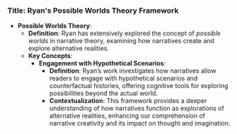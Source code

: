 ### Title: **Ryan's Possible Worlds Theory Framework**
- **Possible Worlds Theory**:
  - **Definition**: Ryan has extensively explored the concept of *possible worlds* in narrative theory, examining how narratives create and explore alternative realities.
  - **Key Concepts**:
    - **Engagement with Hypothetical Scenarios**:
      - **Definition**: Ryan’s work investigates how narratives allow readers to engage with hypothetical scenarios and counterfactual histories, offering cognitive tools for exploring possibilities beyond the actual world.
      - **Contextualization**: This framework provides a deeper understanding of how narratives function as explorations of alternative realities, enhancing our comprehension of narrative creativity and its impact on thought and imagination.